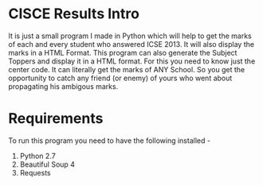CISCE Results Intro
===================

It is just a small program I made in Python which will help to get the marks of each and every student who answered ICSE 2013. It will also display the marks in a HTML Format. This program can also generate the Subject Toppers and display it in a HTML format. For this you need to know just the center code. It can literally get the marks of ANY School. So you get the opportunity to catch any friend (or enemy) of yours who went about propagating his ambigous marks.

Requirements
============
To run this program you need to have the following installed - <br>
1. Python 2.7 <br>
2. Beautiful Soup 4 <br>
3. Requests <br>


